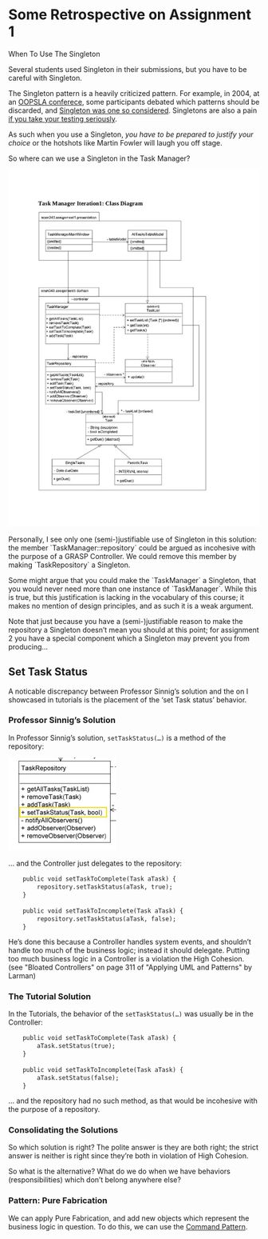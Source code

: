 Some Retrospective on Assignment 1
==================================

When To Use The Singleton

Several students used Singleton in their submissions, but you have to be careful with Singleton.

The Singleton pattern is a heavily criticized pattern. For example, in 2004, at an [OOPSLA conferece](http://www.splashcon.org/), some participants debated which patterns should be discarded, and [Singleton was one so considered](http://martinfowler.com/bliki/OOPSLA2004.html). Singletons are also a pain [if you take your testing seriously](http://www.ibm.com/developerworks/webservices/library/co-single.html).

As such when you use a Singleton, _you have to be prepared to justify your choice_ or the hotshots like Martin Fowler will laugh you off stage.

So where can we use a Singleton in the Task Manager?

![The Class diagram from the sample solution by Dr Sinnig](assets/tut-60.assignment1-sample-solution.jpg)

Personally, I see only one (semi-)justifiable use of Singleton in this solution: the member \`TaskManager::repository\` could be argued as incohesive with the purpose of a GRASP Controller. We could remove this member by making \`TaskRepository\` a Singleton.

Some might argue that you could make the \`TaskManager\` a Singleton, that you would never need more than one instance of \`TaskManager\`. While this is true, but this justification is lacking in the vocabulary of this course; it makes no mention of design principles, and as such it is a weak argument.

Note that just because you have a (semi-)justifiable reason to make the repository a Singleton doesn’t mean you should at this point; for assignment 2 you have a special component which a Singleton may prevent you from producing…

Set Task Status
---------------

A noticable discrepancy between Professor Sinnig’s solution and the on I showcased in tutorials is the placement of the ‘set Task status’ behavior.

### Professor Sinnig’s Solution

In Professor Sinnig’s solution, `setTaskStatus(…)` is a method of the repository:

![A UML diagram of the TaskRepository from the sample solution provided by Dr Sinnig](assets/tut-60.professor-sinnig-repository.jpg)

… and the Controller just delegates to the repository:

    	public void setTaskToComplete(Task aTask) {
    		repository.setTaskStatus(aTask, true);
    	}
    	
    	public void setTaskToIncomplete(Task aTask) {
    		repository.setTaskStatus(aTask, false);
    	}

He’s done this because a Controller handles system events, and shouldn’t handle too much of the business logic; instead it should delegate. Putting too much business logic in a Controller is a violation the High Cohesion. (see "Bloated Controllers" on page 311 of "Applying UML and Patterns" by Larman)

### The Tutorial Solution

In the Tutorials, the behavior of the `setTaskStatus(…)` was usually be in the Controller:

    	public void setTaskToComplete(Task aTask) {
    		aTask.setStatus(true);
    	}
    	
    	public void setTaskToIncomplete(Task aTask) {
    		aTask.setStatus(false);
    	}

… and the repository had no such method, as that would be incohesive with the purpose of a repository.

### Consolidating the Solutions

So which solution is right? The polite answer is they are both right; the strict answer is neither is right since they’re both in violation of High Cohesion.

So what is the alternative? What do we do when we have behaviors (responsibilities) which don’t belong anywhere else?

### Pattern: Pure Fabrication

We can apply Pure Fabrication, and add new objects which represent the business logic in question. To do this, we can use the [Command Pattern](http://en.wikipedia.org/wiki/Command_pattern).
